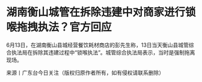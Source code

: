

# 湖南衡山城管在拆除违建中对商家进行锁喉拖拽执法？官方回应

6月13日，在湖南衡山县城经营餐饮耗材商店的彭先生称，13日当天衡山县城管综合执法局在拆除其违建过程中“锁喉执法”。城管综合执法局表示，当时是强制拖离现场。

来源丨广东台今日关注（版权归原作者所有，如有侵权请联系删除）

